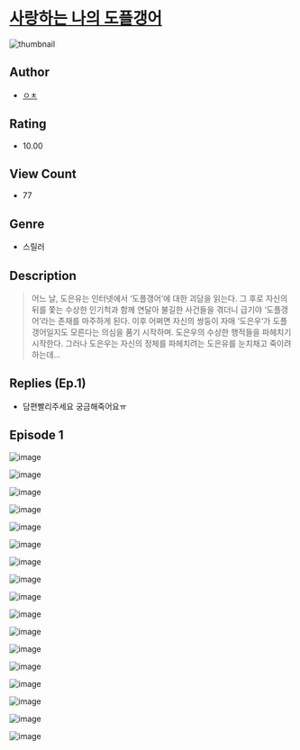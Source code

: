 # [사랑하는 나의 도플갱어](https://comic.naver.com/challenge/list?titleId=810050)
![thumbnail](https://image-comic.pstatic.net/user_contents_data/challenge_comic/2023/05/23/366764/upload_3689635805295753014_480x623.jpeg)

## Author
- [ㅇㅊ](https://comic.naver.com/artistTitle?id=366764)

## Rating
- 10.00

## View Count
- 77

## Genre
- 스릴러

## Description
> 어느 날, 도은유는 인터넷에서 ‘도플갱어’에 대한 괴담을 읽는다. 그 후로 자신의 뒤를 쫓는 수상한 인기척과 함께 연달아 불길한 사건들을 겪더니 급기야 ‘도플갱어’라는 존재를 마주하게 된다. 이후 어쩌면 자신의 쌍둥이 자매 ‘도은우‘가 도플갱어일지도 모른다는 의심을 품기 시작하며. 도은우의 수상한 행적들을 파헤치기 시작한다. 그러나 도은우는 자신의 정체를 파헤치려는 도은유를 눈치채고 죽이려 하는데...

## Replies (Ep.1)
- 담편빨리주세요 궁금해죽어요ㅠ

## Episode 1
![image](https://image-comic.pstatic.net/user_contents_data/challenge_comic/2023/05/23/366764/upload_3545568969944687713.jpeg)

![image](https://image-comic.pstatic.net/user_contents_data/challenge_comic/2023/05/23/366764/upload_3990812930833802289.jpeg)

![image](https://image-comic.pstatic.net/user_contents_data/challenge_comic/2023/05/23/366764/upload_3472948430198290533.jpeg)

![image](https://image-comic.pstatic.net/user_contents_data/challenge_comic/2023/05/23/366764/upload_3690244904621991216.jpeg)

![image](https://image-comic.pstatic.net/user_contents_data/challenge_comic/2023/05/23/366764/upload_7090465946839901493.jpeg)

![image](https://image-comic.pstatic.net/user_contents_data/challenge_comic/2023/05/23/366764/upload_7161111781651396916.jpeg)

![image](https://image-comic.pstatic.net/user_contents_data/challenge_comic/2023/05/23/366764/upload_7233962093441005877.jpeg)

![image](https://image-comic.pstatic.net/user_contents_data/challenge_comic/2023/05/23/366764/upload_7017512439767184944.jpeg)

![image](https://image-comic.pstatic.net/user_contents_data/challenge_comic/2023/05/23/366764/upload_3918803899236036921.jpeg)

![image](https://image-comic.pstatic.net/user_contents_data/challenge_comic/2023/05/23/366764/upload_3918753129230119476.jpeg)

![image](https://image-comic.pstatic.net/user_contents_data/challenge_comic/2023/05/23/366764/upload_3546074761671161443.jpeg)

![image](https://image-comic.pstatic.net/user_contents_data/challenge_comic/2023/05/23/366764/upload_3919927411926447416.jpeg)

![image](https://image-comic.pstatic.net/user_contents_data/challenge_comic/2023/05/23/366764/upload_3762307128702286179.jpeg)

![image](https://image-comic.pstatic.net/user_contents_data/challenge_comic/2023/05/23/366764/upload_3631702721556396082.jpeg)

![image](https://image-comic.pstatic.net/user_contents_data/challenge_comic/2023/05/23/366764/upload_4135255970957308977.jpeg)

![image](https://image-comic.pstatic.net/user_contents_data/challenge_comic/2023/05/23/366764/upload_7234581323941164855.jpeg)

![image](https://image-comic.pstatic.net/user_contents_data/challenge_comic/2023/05/23/366764/upload_4136046312786309990.jpeg)
